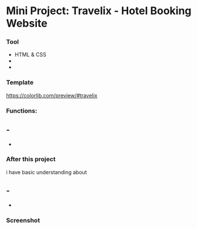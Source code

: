 # Mini Project: Travelix - Hotel Booking Website

### Tool

- HTML & CSS
-
-

### Template

https://colorlib.com/preview/#travelix

### Functions:

## -

-

### After this project

i have basic understanding about

## -

-

### Screenshot
